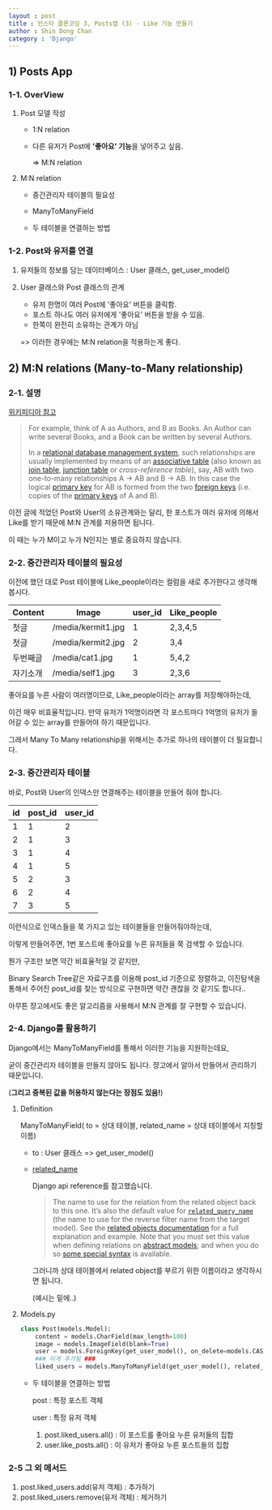 ```yaml
---
layout : post
title : 인스타 클론코딩 3, Posts앱 (3) - Like 기능 만들기
author : Shin Dong Chan
category : 'Django'
---
```


## 1) Posts App

### 1-1. OverView

1. Post 모델 작성

   - 1:N relation

   - 다른 유저가 Post에 **'좋아요' 기능**을 넣어주고 싶음.

     => M:N relation

2. M:N relation

   - 중간관리자 테이블의 필요성

   - ManyToManyField
   - 두 테이블을 연결하는 방법

### 1-2.  Post와 유저를 연결

1. 유저들의 정보를 담는 데이터베이스 : User 클래스, get_user_model()

2. User 클래스와 Post 클래스의 관계

   * 유저 한명이 여러 Post에 '좋아요' 버튼을 클릭함.
   * 포스트 하나도 여러 유저에게 '좋아요' 버튼을 받을 수 있음.
   * 한쪽이 완전히 소유하는 관계가 아님

   => 이러한 경우에는 M:N relation을 적용하는게 좋다.

## 2) M:N relations (Many-to-Many relationship)

### 2-1. 설명

[위키피디아 참고](<https://en.wikipedia.org/wiki/Many-to-many_(data_model)>)

> For example, think of A as Authors, and B as Books. An Author can write several Books, and a Book can be written by several Authors.
>
> In a [relational database management system](https://en.wikipedia.org/wiki/RDBMS), such relationships are usually implemented by means of an [associative table](https://en.wikipedia.org/wiki/Associative_entity) (also known as [join table](https://en.wikipedia.org/wiki/Associative_entity), [junction table](https://en.wikipedia.org/wiki/Junction_table) or *cross-reference table*), say, AB with two one-to-many relationships A -> AB and B -> AB. In this case the logical [primary key](https://en.wikipedia.org/wiki/Primary_key) for AB is formed from the two [foreign keys](https://en.wikipedia.org/wiki/Foreign_key) (i.e. copies of the [primary keys](https://en.wikipedia.org/wiki/Primary_key) of A and B).

이전 글에 적었던 Post와 User의 소유관계와는 달리, 한 포스트가 여러 유저에 의해서 Like를 받기 때문에 M:N 관계를 저용하면 됩니다.

이 때는 누가 M이고 누가 N인지는 별로 중요하지 않습니다.

### 2-2. 중간관리자 테이블의 필요성

이전에 했던 대로 Post 테이블에 Like_people이라는 컬럼을 새로 추가한다고 생각해봅시다.

| Content  | Image              | user_id | Like_people |
| -------- | ------------------ | ------- | ----------- |
| 첫글     | /media/kermit1.jpg | 1       | 2,3,4,5     |
| 첫글     | /media/kermit2.jpg | 2       | 3,4         |
| 두번째글 | /media/cat1.jpg    | 1       | 5,4,2       |
| 자기소개 | /media/self1.jpg   | 3       | 2,3,6       |

좋아요를 누른 사람이 여러명이므로, Like_people이라는 array를 저장해야하는데,

이건 매우 비효율적입니다. 만약 유저가 1억명이라면 각 포스트마다 1억명의 유저가 들어갈 수 있는 array를 만들어야 하기 때문입니다.

그래서 Many To Many relationship을 위해서는 추가로 하나의 테이블이 더 필요합니다.

### 2-3. 중간관리자 테이블

바로, Post와 User의 인덱스만 연결해주는 테이블을 만들어 줘야 합니다.

| id   | post_id | user_id |
| ---- | ------- | ------- |
| 1    | 1       | 2       |
| 2    | 1       | 3       |
| 3    | 1       | 4       |
| 4    | 1       | 5       |
| 5    | 2       | 3       |
| 6    | 2       | 4       |
| 7    | 3       | 5       |

이런식으로 인덱스들을 쭉 가지고 있는 테이블들을 만들어줘야하는데,

이렇게 만들어주면, 1번 포스트에 좋아요를 누른 유저들을 쭉 검색할 수 있습니다.

뭔가 구조만 보면 약간 비효율적일 것 같지만, 

Binary Search Tree같은 자료구조를 이용해 post_id 기준으로 정렬하고, 이진탐색을 통해서 주어진 post_id를 찾는 방식으로 구현하면 약간 괜찮을 것 같기도 합니다..

아무튼 쟝고에서도 좋은 알고리즘을 사용해서 M:N 관계를 잘 구현할 수 있습니다.

### 2-4. Django를 활용하기

Django에서는 ManyToManyField를 통해서 이러한 기능을 지원하는데요,

굳이 중간관리자 테이블을 만들지 않아도 됩니다. 쟝고에서 알아서 만들어서 관리하기 때문입니다.

(**그리고 중복된 값을 허용하지 않는다는 장점도 있음!**)

1. Definition

   ManyToManyField( to = 상대 테이블, related_name = 상대 테이블에서 지칭할 이름)

   * to : User 클래스 => get_user_model()

   * [related_name](<https://docs.djangoproject.com/en/2.1/ref/models/fields/#django.db.models.ForeignKey.related_name>) 

     Django api reference를 참고했습니다.

     > The name to use for the relation from the related object back to this one. It’s also the default value for [`related_query_name`](https://docs.djangoproject.com/en/2.1/ref/models/fields/#django.db.models.ForeignKey.related_query_name) (the name to use for the reverse filter name from the target model). See the [related objects documentation](https://docs.djangoproject.com/en/2.1/topics/db/queries/#backwards-related-objects) for a full explanation and example. Note that you must set this value when defining relations on [abstract models](https://docs.djangoproject.com/en/2.1/topics/db/models/#abstract-base-classes); and when you do so [some special syntax](https://docs.djangoproject.com/en/2.1/topics/db/models/#abstract-related-name) is available.

     그러니까 상대 테이블에서 related object를 부르기 위한 이름이라고 생각하시면 됩니다.

     (예시는 밑에..)

2. Models.py

   ```python
   class Post(models.Model):
       content = models.CharField(max_length=100)
       image = models.ImageField(blank=True)
       user = models.ForeignKey(get_user_model(), on_delete=models.CASCADE)
       ### 이게 추가됨 ###
       liked_users = models.ManyToManyField(get_user_model(), related_name="like_posts")
   ```

   * 두 테이블을 연결하는 방법

     post : 특정 포스트 객체

     user : 특정 유저 객체

     1. post.liked_users.all() : 이 포스트를 좋아요 누른 유저들의 집합
     2. user.like_posts.all() : 이 유저가 좋아요 누른 포스트들의 집합

### 2-5 그 외 메서드

1. post.liked_users.add(유저 객체) : 추가하기
2. post.liked_users.remove(유저 객체) : 제거하기



